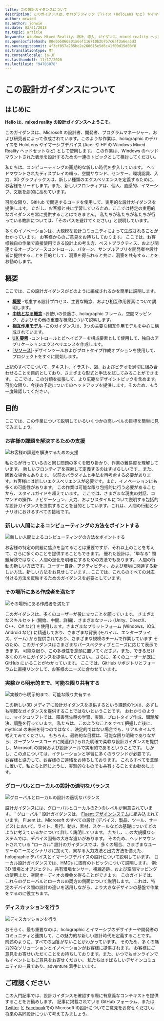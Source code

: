 ```yaml
---
title: この設計ガイダンスについて
description: このガイダンスは、ホログラフィック デバイス (HoloLens など) やイマーシブ デバイス (Acer および HP Windows Mixed Reality ヘッドセットなど) にわたって作業しているマイクロソフトのデザイナー、開発者、プログラム マネージャー、研究者によって作成されています。
author: mrwied
ms.author: jonwie
ms.date: 03/21/2018
ms.topic: article
keywords: Windows Mixed Reality、設計、導入、ガイダンス、mixed reality ヘッドセット、windows mixed reality ヘッドセット、virtual Reality ヘッドセット、ux、リソース
ms.openlocfilehash: 88e6b5866201a6ef116710b2b7b7c6af3a6ea5d3
ms.sourcegitcommit: 4f3ef057a285be2e260615e5d6c41f00d15d08f8
ms.translationtype: MT
ms.contentlocale: ja-JP
ms.lasthandoff: 11/17/2020
ms.locfileid: "94703078"
---
```

# <a name="about-this-design-guidance"></a>この設計ガイダンスについて

## <a name="introduction"></a>はじめに

**Hello は、mixed reality の設計ガイダンスへようこそ。**

このガイダンスは、Microsoft の設計者、開発者、プログラムマネージャー、および研究者によって作成されています。このような作業は、holographic のデバイスを HoloLens やイマーシブデバイス (Acer や HP の Windows Mixed Reality ヘッドセットなど) として使用します。 この作業は、Windows のヘッドマウントされた表示を設計するための一連のトピックとして検討してください。

私たちは、コンピューティングの画期的な新しい時代を参入しています。 ヘッドマウントされたディスプレイの頼っ、空間サウンド、センサー、環境認識、入力、3D グラフィックスは、新しい種類のエクスペリエンスを定義するために、お客様をリードします。また、新しいフロンティアは、個人、直感的、イマーシブ、文脈を劇的に高めています。

可能な限り、GitHub で関連するコードを使用して、実用的な設計ガイダンスを提供します。 ただし、お客様と共に学習しているため、ここでは特定の実用的なガイダンスを常に提供することはできません。 私たちが私たちが私たちが行っている教訓については、「そのパスを避けてください」と説明しています。

多くのイノベーションは、大規模な設計コミュニティによって生成されることがわかっています。 お客様からのご意見をお待ちしております。 ここでは、お客様独自の作業で直接使用できる設計上の考え方、ベストプラクティス、および関連するオープンソースコントロール、パターン、サンプルアプリを開発者や設計者に提供することを目的として、洞察を得られると共に、洞察を共有することをお勧めします。

## <a name="overview"></a>概要

ここでは、この設計ガイダンスがどのように編成されるかを簡単に説明します。 
* **[概要](design.md)** -考慮する設計プロセス、主要な概念、および相互作用要素について説明します。
* **[中核となる概念](core-concepts-landingpage.md)** -お使いの快適さ、holographic フレーム、空間マッピング、およびその他の重要な概念について説明します。
* **[相互作用モデル](interaction-fundamentals.md)** -このガイダンスは、3つの主要な相互作用モデルを中心に構成されています。
* **[UX 要素](app-patterns-landingpage.md)** -コントロールとビヘイビアーを構成要素として使用して、独自のアプリケーションエクスペリエンスを作成します。
* [**[リソース](design.md#choose-a-prototyping-option)**]-デザインツールおよびプロトタイプ作成オプションを使用して、プロジェクトをすぐに開始します。

上記のすべてについて、テキスト、イラスト、図、およびビデオを適切に組み合わせることを目的としており、さまざまな形式と手法を試してみることができます。 ここでは、この分類を拡張して、より広範なデザイントピックを含めます。 可能な限り、今後の予定についてのヘッドアップを提供します。そのため、もう一度確認してください。

## <a name="objectives"></a>目的

ここでは、この作業について説明しているいくつかの高レベルの目標を簡単に見てみましょう。

### <a name="help-solve-customer-challenges"></a>お客様の課題を解決するための支援

![お客様の課題を解決するための支援](images/500px-fix-a-broken-switch-with-hololens.jpg) <br>

私たちが行っているのと同じ問題の多くを取り掛かり、作業の難易度を理解しています。 新しいフロンティアを探索して定義するのはすばらしいです... また、困難な場合もあります。 以前のパラダイムと手法を再考慮する必要があります。お客様には新しいエクスペリエンスが必要です。また、イノベーションにも多くの可能性があります。 この作業は可能な限り包括的に行う必要があることから、スタイルガイドを超えています。 ここでは、さまざまな現実の対話、コマンドの操作、ナビゲーション、入力、およびスタイルについて説明する包括的な設計ガイダンスを提供することを目的としています。これは、人間の行動とシナリオにおけるすべての接地です。 

### <a name="point-the-way-towards-a-new-more-human-way-of-computing"></a>新しい人間によるコンピューティングの方法をポイントする

![新しい人間によるコンピューティングの方法をポイントする](images/500px-man-and-women-with-holograph-on-table.png)<br>

お客様の特定の問題に焦点を当てることは重要ですが、それ以上のことを考えて、さらに多くのことを提供することもできます。 優れた設計は、"単なる" 問題解決ではなく、人間の進化を明確にするための方法でもあります。 人間の行動の新しい方法です。ユーザー自身、アクティビティ、および環境に関連する新しい方法。新しい方法をお見せしています... ここでは、これらのすべての対応付ける方法を反映するためのガイダンスを必要としています。 

### <a name="meet-creators-where-they-are"></a>その場所にある作成者を満たす

![その場所にある作成者を満たす](images/500px-creators.jpg) <br>

このガイダンスは、多くのユーザーが役に立つことを願っています。 さまざまなスキルセット (開始、中間、詳細)、さまざまなツール (Unity、DirectX、C++、C# など) を使用します。さまざまなプラットフォーム (Windows、iOS、Android など) に精通しており、さまざまな背景 (モバイル、エンタープライズ、ゲーム) から提供されており、さまざまな規模のチームで作業しています そのため、このガイダンスはさまざまなパースペクティブとニーズに応じて表示できます。 可能な限り、この多様性を念頭に置いてください。また、できるだけ多くの方々にガイダンスを提供してください。 さらに、多くのユーザーが既に GitHub にいることがわかっています。 ここでは、GitHub リポジトリとフォーラムに直接リンクして、お客様のニーズに合わせています。 

### <a name="share-as-much-as-possible-from-experimental-to-explicit"></a>実験から明示的まで、可能な限り共有する

![実験から明示的まで、可能な限り共有する](images/500px-man-playinggame.jpg) <br>

この新しい3D メディアに設計ガイダンスを提供するという課題の1つは、必ずしも明確なガイダンスを提供することではないということです。 おわかりのように、マイクロソフトでは、障害発生時の学習、実験、プロトタイプ作成、問題解決、調整を行っています。 私たちは、このようなことをすべて把握した後に、mythical の未来を待つのではなく、決定的ではない場合でも、リアルタイムで考えてみてください。 もちろん、最終的な目標は、可能な限り明確でありながら、オープンソースコードに関連付けられた明確で柔軟な設計ガイダンスを提供し、Microsoft の開発および設計ツールで実用的であるということです。 しかし、この点については、イテレーションと学習に多くのラウンドが必要です。 お客様と協力して、お客様のご連絡をお待ちしております。 これらすべてを念頭に置いて、私たちと同じように、実験的なものでも共有することをお勧めします。 

### <a name="the-right-balance-of-global-and-local-design"></a>グローバルとローカルの設計の適切なバランス

![グローバルとローカルの設計の適切なバランス](images/500px-fluentdesign.jpg) <br>

設計ガイダンスには、グローバルとローカルの2つのレベルが用意されています。 ' グローバル ' 設計ガイダンスは、 [Fluent デザインシステム](https://fluent.microsoft.com)に組み込まれています。 Fluent は、Microsoft のすべての設計 (デバイス、製品、ツール、サービス) において、ライト、奥行、動き、素材、スケールなどの基礎についてどのように考えているかについて詳しく説明しています。 ただし、この大規模なシステムでは、デバイス固有の大きな違いがあります。 そのため、ヘッドマウントされている "ローカル" 設計のガイダンスでは、多くの場合、さまざまなユーザーのニーズとシナリオに加えて、異なる入力方法と出力方法を備えた、holographic デバイスとイマーシブデバイスの設計について説明しています。 ローカル設計ガイダンスでは、HMDs に固有のトピックについて説明します。 例: 3D 環境とオブジェクト。共有環境センサー、視線追跡、および空間マッピングの使用また、空間オーディオの機会を得ることができます。 このガイドでは、これらのグローバルとローカルの両方の側面について説明します。 これは、特定のデバイス間の設計の違いを活用しながら、より大きなデザインの基盤で作業をするのに役立ちます。

### <a name="have-a-discussion"></a>ディスカッションを行う

![ディスカッションを行う](images/500px-share.jpg) <br>

おそらく、最も重要なのは、holographic とイマーシブのデザイナーや開発者のコミュニティと連携して、この魅力的な新しい設計時代を定義することです。 前述のように、すべての回答がないことがわかっています。 そのため、多くの魅力的なソリューションとイノベーションがお客様に提供されます。 お客様にご意見をお寄せいただくことをお待ちしております。また、いつでもオンラインでもイベントにもご意見をお寄せください。 私たちはすばらしいデザインコミュニティの一員であり、adventure 着手にいます。 

## <a name="please-dive-in"></a>ご確認ください

この入門記事では、設計ガイダンスを確認する際に有意義なコンテキストを提供することをお勧めします。 記事に掲載されている GitHub フォーラム、または [Twitter](https://twitter.com/MicrosoftDesign) と [Facebook](https://www.facebook.com/microsoftdesign/)での Microsoft の設計についてご意見をお寄せください。 将来の共同設計について考えてみましょう。
